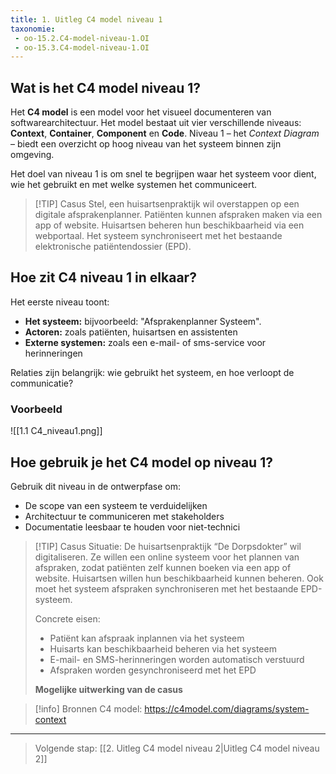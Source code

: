 ```yaml
---
title: 1. Uitleg C4 model niveau 1
taxonomie:
 - oo-15.2.C4-model-niveau-1.OI
 - oo-15.3.C4-model-niveau-1.OI
---
```


## Wat is het C4 model niveau 1?
Het **C4 model** is een model voor het visueel documenteren van softwarearchitectuur. Het model bestaat uit vier verschillende niveaus: **Context**, **Container**, **Component** en **Code**. Niveau 1 – het *Context Diagram* – biedt een overzicht op hoog niveau van het systeem binnen zijn omgeving.

Het doel van niveau 1 is om snel te begrijpen waar het systeem voor dient, wie het gebruikt en met welke systemen het communiceert.


> [!TIP] Casus
> Stel, een huisartsenpraktijk wil overstappen op een digitale afsprakenplanner. Patiënten kunnen afspraken maken via een app of website. Huisartsen beheren hun beschikbaarheid via een webportaal. Het systeem synchroniseert met het bestaande elektronische patiëntendossier (EPD).

## Hoe zit C4 niveau 1 in elkaar?
Het eerste niveau toont:
- **Het systeem:** bijvoorbeeld: "Afsprakenplanner Systeem".
- **Actoren:** zoals patiënten, huisartsen en assistenten
- **Externe systemen:** zoals een e-mail- of sms-service voor herinneringen

Relaties zijn belangrijk: wie gebruikt het systeem, en hoe verloopt de communicatie?

### Voorbeeld
![[1.1 C4_niveau1.png]]

## Hoe gebruik je het C4 model op niveau 1?
Gebruik dit niveau in de ontwerpfase om:
- De scope van een systeem te verduidelijken
- Architectuur te communiceren met stakeholders
- Documentatie leesbaar te houden voor niet-technici


> [!TIP] Casus
> Situatie: De huisartsenpraktijk “De Dorpsdokter” wil digitaliseren. Ze willen een online systeem voor het plannen van afspraken, zodat patiënten zelf kunnen boeken via een app of website. Huisartsen willen hun beschikbaarheid kunnen beheren. Ook moet het systeem afspraken synchroniseren met het bestaande EPD-systeem.
> 
> Concrete eisen:
> - Patiënt kan afspraak inplannen via het systeem
> - Huisarts kan beschikbaarheid beheren via het systeem
> - E-mail- en SMS-herinneringen worden automatisch verstuurd
> - Afspraken worden gesynchroniseerd met het EPD
>
> **Mogelijke uitwerking van de casus**
> 

> [!info] Bronnen
> C4 model: https://c4model.com/diagrams/system-context

---

> Volgende stap: [[2. Uitleg C4 model niveau 2|Uitleg C4 model niveau 2]]
